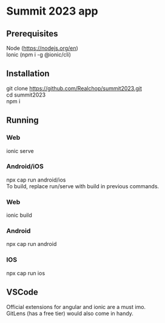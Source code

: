 # Summit 2023 app

## Prerequisites
Node (https://nodejs.org/en)  
Ionic (npm i -g @ionic/cli) 

## Installation
git clone https://github.com/Realchop/summit2023.git  
cd summit2023  
npm i

## Running
### Web
ionic serve
### Android/iOS 
npx cap run android/ios  
To build, replace run/serve with build in previous commands.


### Web
ionic build
### Android 
npx cap run android
### IOS
npx cap run ios


## VSCode
Official extensions for angular and ionic are a must imo.  
GitLens (has a free tier) would also come in handy.
